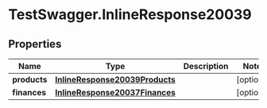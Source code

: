# TestSwagger.InlineResponse20039

## Properties

Name | Type | Description | Notes
------------ | ------------- | ------------- | -------------
**products** | [**InlineResponse20039Products**](InlineResponse20039Products.md) |  | [optional] 
**finances** | [**InlineResponse20037Finances**](InlineResponse20037Finances.md) |  | [optional] 


